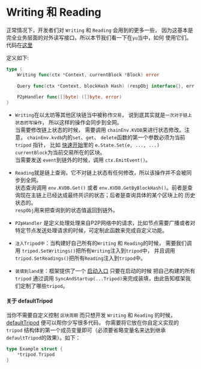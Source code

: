 # Writing 和 Reading  

正常情况下，开发者们对 `Writing` 和 `Reading` 会用到的更多一些， 因为这基本是完全业务层面的对外读写接口。所以本节我们看一下在`yu`当中，如何
使用它们。代码在[这里](https://github.com/yu-org/yu/blob/master/core/tripod/dev/funcs.go)   

定义如下:
```go
type (
	Writing func(ctx *Context, currentBlock *Block) error
	
	Query func(ctx *Context, blockHash Hash) (respObj interface{}, err error)
	
	P2pHandler func([]byte) ([]byte, error)
)
```  
- `Writing`在以太坊等其他区块链当中被称作`交易`， 说到底其实就是`一次对于链上状态的写操作`， 所以这样的操作会同步到全网。  
当需要修改链上状态的时候， 需要调用 `chainEnv.KVDB`来进行状态修改。注意， `chainEnv.kvdb`内的`set`、`get`、 `delete`函数的第一个参数必须为当前 `tripod`
指针， 比如 [快速开始](2.快速开始.md)里的 `e.State.Set(e, ..., ...)`   
`currentBlock`为当前交易所在的区块。   
当需要发送 `event`到链外的时候，调用 `ctx.EmitEvent()`。  

- `Reading`就是链上查询，它不对链上状态有任何修改，所以该操作并不会被同步到全网。  
状态查询调用 `env.KVDB.Get()` 或者 `env.KVDB.GetByBlockHash()`。前者是查询现在主链上已经达成最终共识的状态；后者是查询具体的某个区块上的
历史状态的。  
`respObj`用来把查询到的状态值返回到链外。  
- `P2pHandler` 是定义处理处理来自P2P网络中的请求，比如节点需要广播或者对特定节点发送处理请求的时候，可定制此函数来完成自定义功能。

  
- `注入Tripod中`：当构建好自己所有的`Writing` 和 `Reading`的时候， 需要我们调用 `tripod.SetWritings()`把所有`Writing`注入到`tripod`中，
并且调用`tripod.SetReadings()`把所有`Reading`注入到`tripod`中。  

- `装填到land里`：框架提供了一个 [启动入口](https://github.com/yu-org/yu/blob/master/startup/startup.go#L31) 只要在启动的时候
把自己构建的所有 `tripod` 通过调用 `SyncAndStartup(...Tripod)`来完成装填，由此告知框架我们定制了哪些`tripod`。

#### 关于 defaultTripod  
当你不需要自定义控制 `区块周期`  而只想开发 `Writing` 和 `Reading` 的时候， [defaultTripod](https://github.com/yu-org/yu/blob/master/tripod/default_tripod.go)
便可以帮你少写很多代码， 你需要将它放在你自定义实现的 `tripod` 结构体的第一个成员变量即可（必须要省略变量名来达到继承 `defaultTripod`的效果）。如下：   
```go
type Example struct {
	*tripod.Tripod
}
```
